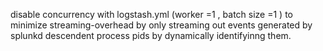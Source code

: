 disable concurrency with logstash.yml (worker =1 , batch size =1 )
to minimize streaming-overhead by only streaming out events generated by splunkd descendent process pids by dynamically identifyinng them.
